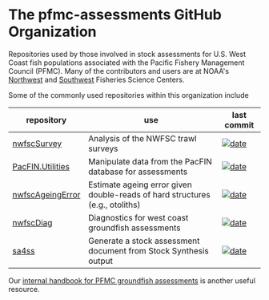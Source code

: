 # The pfmc-assessments GitHub Organization

Repositories used by those involved in stock assessments for U.S. West Coast
fish populations associated with the Pacific Fishery Management Council (PFMC).
Many of the contributors and users are at NOAA's [Northwest][NWFSC] and
[Southwest][SWFSC] Fisheries Science Centers.

Some of the commonly used repositories within this organization include

repository | use | last commit
-- | -- | --
[nwfscSurvey] | Analysis of the NWFSC trawl surveys | [![date](https://img.shields.io/github/last-commit/pfmc-assessments/nwfscSurvey)](https://github.com/pfmc-assessments/nwfscSurvey/commits/main)
[PacFIN.Utilities] | Manipulate data from the PacFIN database for assessments | [![date](https://img.shields.io/github/last-commit/pfmc-assessments/PacFIN.Utilities)](https://github.com/pfmc-assessments/PacFIN.Utilities/commits/main)
[nwfscAgeingError] | Estimate ageing error given double-reads of hard structures (e.g., otoliths) | [![date](https://img.shields.io/github/last-commit/pfmc-assessments/nwfscAgeingError)](https://github.com/pfmc-assessments/nwfscAgeingError/commits/main)
[nwfscDiag] | Diagnostics for west coast groundfish assessments | [![date](https://img.shields.io/github/last-commit/pfmc-assessments/nwfscDiag)](https://github.com/pfmc-assessments/nwfscDiag/commits/main)
[sa4ss] | Generate a stock assessment document from Stock Synthesis output | [![date](https://img.shields.io/github/last-commit/pfmc-assessments/sa4ss)](https://github.com/pfmc-assessments/sa4ss/commits/main)

Our [internal handbook for PFMC groundfish assessments][handbook] is another
useful resource.

[NWFSC]: https://www.fisheries.noaa.gov/about/northwest-fisheries-science-center
[SWFSC]: https://www.fisheries.noaa.gov/about/southwest-fisheries-science-center
[handbook]: https://pfmc-assessments.github.io/pfmc_assessment_handbook
[nwfscAgeingError]: https://github.com/pfmc-assessments/nwfscAgeingError
[nwfscDiag]: https://github.com/pfmc-assessments/nwfscDiag
[nwfscSurvey]: http://pfmc-assessments.github.io/nwfscSurvey/
[PacFIN.Utilities]: https://pfmc-assessments.github.io/PacFIN.Utilities/
[sa4ss]: https://github.com/pfmc-assessments/sa4ss
